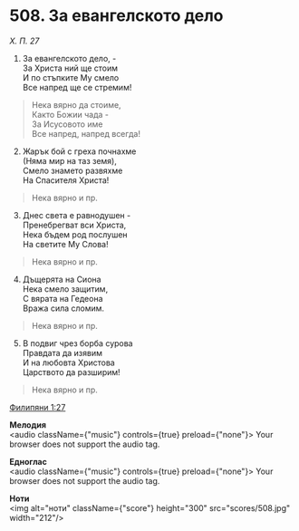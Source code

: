 # 508. За евангелското дело

_Х. П. 27_

1. За евангелското дело, -  
За Христа ний ще стоим  
И по стъпките Му смело  
Все напред ще се стремим!  

> Нека вярно да стоиме,  
> Както Божии чада -  
> За Исусовото име  
> Все напред, напред всегда!

2. Жарък бой с греха почнахме  
(Няма мир на таз земя),  
Смело знамето развяхме  
На Спасителя Христа!  

> Нека вярно и пр.  

3. Днес света е равнодушен -  
Пренебрегват вси Христа,  
Нека бъдем род послушен  
На светите Му Слова!  

> Нека вярно и пр.  

4. Дъщерята на Сиона  
Нека смело защитим,  
С вярата на Гедеона  
Вража сила сломим.  

> Нека вярно и пр.  

5. В подвиг чрез борба сурова  
Правдата да изявим  
И на любовта Христова  
Царството да разширим!  

> Нека вярно и пр.

[Филипяни 1:27](http://biblia.bg/index.php?k=57&g=1&s=27)

**Мелодия**  
<audio className={"music"} controls={true} preload={"none"}>
    <source src="mp3/508.mp3" type="audio/mpeg"/>
    Your browser does not support the audio tag.
</audio>

**Едноглас**  
<audio className={"music"} controls={true} preload={"none"}>
    <source src="transp/508.mp3" type="audio/mpeg"/>
    Your browser does not support the audio tag.
</audio>

**Ноти**  
<img alt="ноти" className={"score"} height="300" src="scores/508.jpg" width="212"/>
